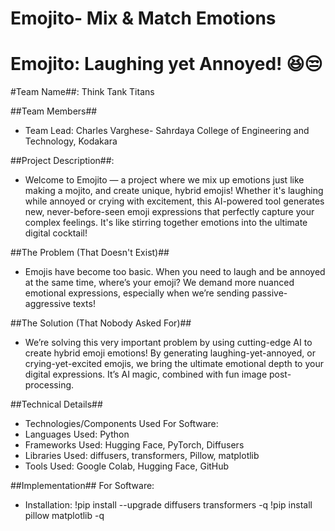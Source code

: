 # Emojito- Mix & Match Emotions

# Emojito: Laughing yet Annoyed! 😆😒
#Team Name##: Think Tank Titans

##Team Members##
- Team Lead: Charles Varghese- Sahrdaya College of Engineering and Technology, Kodakara

##Project Description##:
- Welcome to Emojito — a project where we mix up emotions just like making a mojito, and create unique, hybrid emojis! Whether it's laughing while annoyed or crying with excitement, this AI-powered tool generates new, never-before-seen emoji expressions that perfectly capture your complex feelings. It's like stirring together emotions into the ultimate digital cocktail!


##The Problem (That Doesn't Exist)##
- Emojis have become too basic. When you need to laugh and be annoyed at the same time, where’s your emoji? We demand more nuanced emotional expressions, especially when we’re sending passive-aggressive texts!

##The Solution (That Nobody Asked For)##
- We’re solving this very important problem by using cutting-edge AI to create hybrid emoji emotions! By generating laughing-yet-annoyed, or crying-yet-excited emojis, we bring the ultimate emotional depth to your digital expressions. It’s AI magic, combined with fun image post-processing.


##Technical Details##
- Technologies/Components Used
For Software:
- Languages Used: Python
- Frameworks Used: Hugging Face, PyTorch, Diffusers
- Libraries Used: diffusers, transformers, Pillow, matplotlib
- Tools Used: Google Colab, Hugging Face, GitHub

##Implementation##
For Software:
- Installation:
!pip install --upgrade diffusers transformers -q
!pip install pillow matplotlib -q
